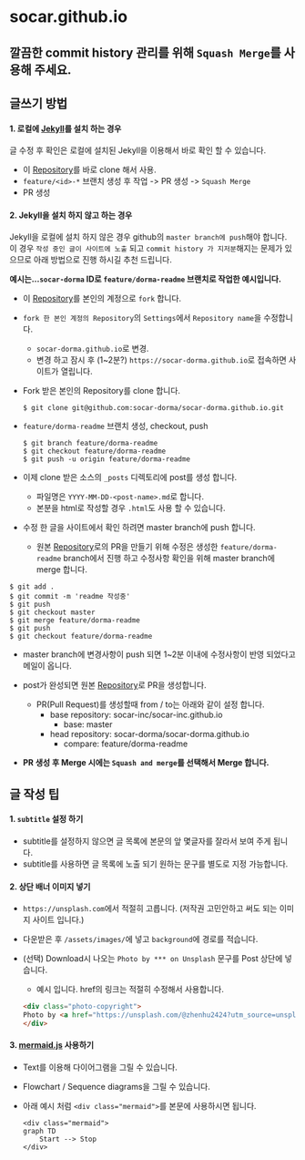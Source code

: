 # socar.github.io

## **깔끔한 commit history 관리를 위해 `Squash Merge`를 사용해 주세요.**

## 글쓰기 방법

#### 1. 로컬에 [Jekyll](https://jekyllrb.com/docs/)를 설치 하는 경우
글 수정 후 확인은 로컬에 설치된 Jekyll을 이용해서 바로 확인 할 수 있습니다.
  - 이 [Repository](https://github.com/socar-inc/socar-inc.github.io)를 바로 clone 해서 사용.
  - `feature/<id>-*` 브랜치 생성 후 작업 -> PR 생성 -> `Squash Merge`
  - PR 생성

#### 2. Jekyll을 설치 하지 않고 하는 경우
Jekyll을 로컬에 설치 하지 않은 경우 github의 `master branch에 push`해야 합니다. 이 경우 `작성 중인 글이 사이트에 노출` 되고 `commit history 가 지저분`해지는 문제가 있으므로 아래 방법으로 진행 하시길 추천 드립니다.

**예시는...`socar-dorma` ID로 `feature/dorma-readme` 브랜치로 작업한 예시입니다.**

  - 이 [Repository](https://github.com/socar-inc/socar-inc.github.io)를 본인의 계정으로 `fork` 합니다.
  - `fork 한 본인 계정의 Repository`의 `Settings`에서 `Repository name`을 수정합니다.
    - `socar-dorma.github.io`로 변경.
    - 변경 하고 잠시 후 (1~2분?) `https://socar-dorma.github.io`로 접속하면 사이트가 열립니다.
  - Fork 받은 본인의 Repository를 clone 합니다.

    ```
    $ git clone git@github.com:socar-dorma/socar-dorma.github.io.git
    ```
  
  - `feature/dorma-readme` 브랜치 생성, checkout, push

    ```
    $ git branch feature/dorma-readme
    $ git checkout feature/dorma-readme
    $ git push -u origin feature/dorma-readme
    ```

  - 이제 clone 받은 소스의 `_posts` 디렉토리에 post를 생성 합니다.
    - 파일명은 `YYYY-MM-DD-<post-name>.md`로 합니다.
    - 본분을 html로 작성할 경우 `.html`도 사용 할 수 있습니다.

  - 수정 한 글을 사이트에서 확인 하려면 master branch에 push 합니다.
    - 원본 [Repository](https://github.com/socar-inc/socar-inc.github.io)로의 PR을 만들기 위해 수정은 생성한 `feature/dorma-readme` branch에서 진행 하고 수정사항 확인을 위해 master branch에 merge 합니다. 

  ```
  $ git add .
  $ git commit -m 'readme 작성중'
  $ git push
  $ git checkout master
  $ git merge feature/dorma-readme
  $ git push
  $ git checkout feature/dorma-readme
  ```

  - master branch에 변경사항이 push 되면 1~2분 이내에 수정사항이 반영 되었다고 메일이 옵니다.
  - post가 완성되면 원본 [Repository](https://github.com/socar-inc/socar-inc.github.io)로 PR을 생성합니다.
    - PR(Pull Request)를 생성할때 from / to는 아래와 같이 설정 합니다.
        - base repository: socar-inc/socar-inc.github.io
            - base: master
        - head repository: socar-dorma/socar-dorma.github.io
            - compare: feature/dorma-readme

  - **PR 생성 후 Merge 시에는 `Squash and merge`를 선택해서 Merge 합니다.**


## 글 작성 팁

#### 1. `subtitle` 설정 하기
  - subtitle를 설정하지 않으면 글 목록에 본문의 앞 몇글자를 잘라서 보여 주게 됩니다.
  - subtitle를 사용하면 글 목록에 노출 되기 원하는 문구를 별도로 지정 가능합니다.

#### 2. 상단 배너 이미지 넣기
  - `https://unsplash.com`에서 적절히 고릅니다. (저작권 고민안하고 써도 되는 이미지 사이트 입니다.)
  - 다운받은 후 `/assets/images/`에 넣고 `background`에 경로를 적습니다.
  - (선택) Download시 나오는 `Photo by *** on Unsplash` 문구를 Post 상단에 넣습니다.
    - 예시 입니다. href의 링크는 적절히 수정해서 사용합니다.
    
    ```html
    <div class="photo-copyright">
    Photo by <a href="https://unsplash.com/@zhenhu2424?utm_source=unsplash&utm_medium=referral&utm_content=creditCopyText">Zhen Hu</a> on <a href="https://unsplash.com/search/photos/lock?utm_source=unsplash&utm_medium=referral&utm_content=creditCopyText">Unsplash</a>
    </div>
    ```

#### 3. [mermaid.js](https://mermaidjs.github.io/#/) 사용하기
  * Text를 이용해 다이어그램을 그릴 수 있습니다. 
  * Flowchart / Sequence diagrams을 그릴 수 있습니다.
  * 아래 예시 처럼 `<div class="mermaid">`를 본문에 사용하시면 됩니다.

    ```
    <div class="mermaid">
    graph TD
        Start --> Stop
    </div>
    ```